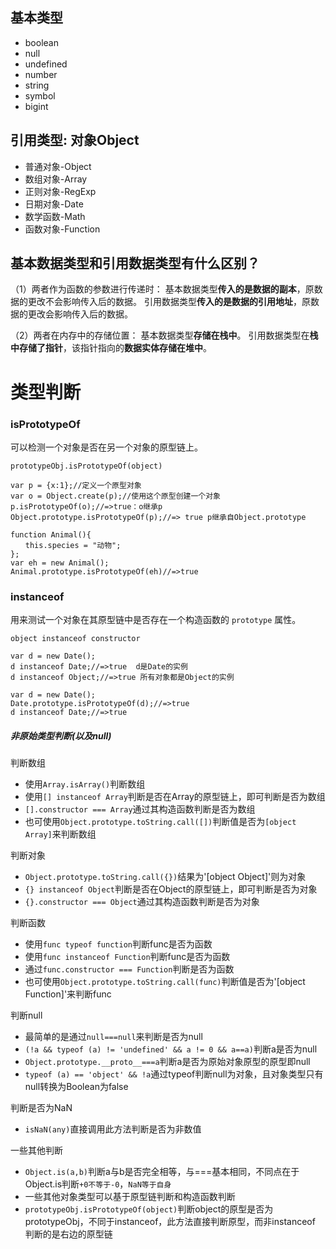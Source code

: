 ## 基本类型

- boolean
- null
- undefined
- number
- string
- symbol
- bigint

## 引用类型: 对象Object

- 普通对象-Object
- 数组对象-Array
- 正则对象-RegExp
- 日期对象-Date
- 数学函数-Math
- 函数对象-Function



## 基本数据类型和引用数据类型有什么区别？

 （1）两者作为函数的参数进行传递时：
     基本数据类型**传入的是数据的副本**，原数据的更改不会影响传入后的数据。
     引用数据类型**传入的是数据的引用地址**，原数据的更改会影响传入后的数据。

 （2）两者在内存中的存储位置：
     基本数据类型**存储在栈中**。
     引用数据类型在**栈中存储了指针**，该指针指向的**数据实体存储在堆中**。

 

# 类型判断

### isPrototypeOf

可以检测一个对象是否在另一个对象的原型链上。

`prototypeObj.isPrototypeOf(object)`

```
var p = {x:1};//定义一个原型对象
var o = Object.create(p);//使用这个原型创建一个对象
p.isPrototypeOf(o);//=>true：o继承p
Object.prototype.isPrototypeOf(p);//=> true p继承自Object.prototype

function Animal(){
　　this.species = "动物";
};
var eh = new Animal();
Animal.prototype.isPrototypeOf(eh)//=>true
```



### instanceof 

用来测试一个对象在其原型链中是否存在一个构造函数的 `prototype` 属性。

`object instanceof constructor`

```
var d = new Date();
d instanceof Date;//=>true  d是Date的实例
d instanceof Object;//=>true 所有对象都是Object的实例

var d = new Date();
Date.prototype.isPrototypeOf(d);//=>true
d instanceof Date;//=>true
```



##### 非原始类型判断(以及null)

判断数组

- 使用`Array.isArray()`判断数组
- 使用`[] instanceof Array`判断是否在Array的原型链上，即可判断是否为数组
- `[].constructor === Array`通过其构造函数判断是否为数组
- 也可使用`Object.prototype.toString.call([])`判断值是否为`[object Array]`来判断数组

判断对象

- `Object.prototype.toString.call({})`结果为'[object Object]'则为对象
- `{} instanceof Object`判断是否在Object的原型链上，即可判断是否为对象
- `{}.constructor === Object`通过其构造函数判断是否为对象

判断函数

- 使用`func typeof function`判断func是否为函数
- 使用`func instanceof Function`判断func是否为函数
- 通过`func.constructor === Function`判断是否为函数
- 也可使用`Object.prototype.toString.call(func)`判断值是否为'[object Function]'来判断func

判断null

- 最简单的是通过`null===null`来判断是否为null
- `(!a && typeof (a) != 'undefined' && a != 0 && a==a)`判断a是否为null
- `Object.prototype.__proto__===a`判断a是否为原始对象原型的原型即null
- `typeof (a) == 'object' && !a`通过typeof判断null为对象，且对象类型只有null转换为Boolean为false

判断是否为NaN

- `isNaN(any)`直接调用此方法判断是否为非数值

一些其他判断

- `Object.is(a,b)`判断a与b是否完全相等，与===基本相同，不同点在于Object.is判断`+0不等于-0`，`NaN等于自身`
- 一些其他对象类型可以基于原型链判断和构造函数判断
- `prototypeObj.isPrototypeOf(object)`判断object的原型是否为prototypeObj，不同于instanceof，此方法直接判断原型，而非instanceof 判断的是右边的原型链

